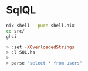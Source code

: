 # SqlQL

```bash
nix-shell --pure shell.nix
cd src/
ghci
```
```haskell
> :set -XOverloadedStrings
> :l SQL.hs
>
> parse "select * from users"
```
